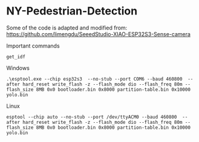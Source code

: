 # NY-Pedestrian-Detection

Some of the code is adapted and modified from: https://github.com/limengdu/SeeedStudio-XIAO-ESP32S3-Sense-camera 


Important commands

```
get_idf
```

Windows

```
.\esptool.exe --chip esp32s3  --no-stub --port COM6 --baud 460800  --after hard_reset write_flash -z --flash_mode dio --flash_freq 80m --flash_size 8MB 0x0 bootloader.bin 0x8000 partition-table.bin 0x10000 yolo.bin
```

Linux
```
esptool --chip auto --no-stub --port /dev/ttyACM0 --baud 460800  --after hard_reset write_flash -z --flash_mode dio --flash_freq 80m --flash_size 8MB 0x0 bootloader.bin 0x8000 partition-table.bin 0x10000 yolo.bin


```
